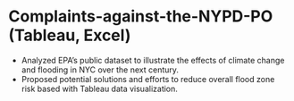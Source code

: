 # Complaints-against-the-NYPD-PO (Tableau, Excel)

- Analyzed EPA’s public dataset to illustrate the effects of climate change and flooding in NYC over the next century.
- Proposed potential solutions and efforts to reduce overall flood zone risk based with Tableau data visualization.
